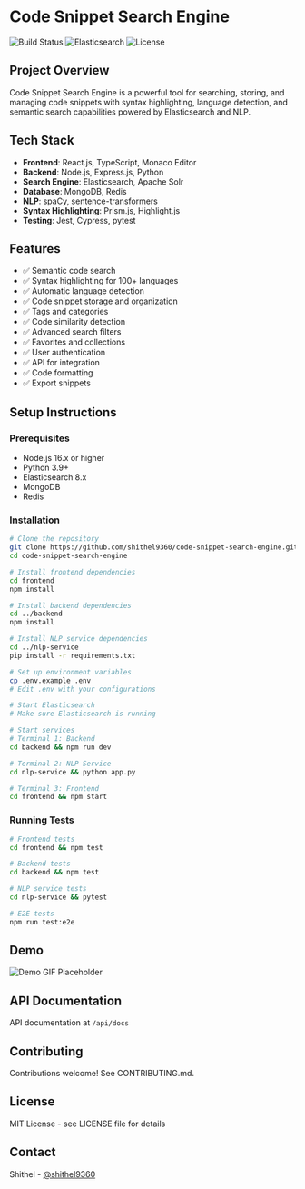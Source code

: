 # Code Snippet Search Engine

![Build Status](https://img.shields.io/badge/build-passing-brightgreen)
![Elasticsearch](https://img.shields.io/badge/elasticsearch-8.x-005571)
![License](https://img.shields.io/badge/license-MIT-green)

## Project Overview
Code Snippet Search Engine is a powerful tool for searching, storing, and managing code snippets with syntax highlighting, language detection, and semantic search capabilities powered by Elasticsearch and NLP.

## Tech Stack
- **Frontend**: React.js, TypeScript, Monaco Editor
- **Backend**: Node.js, Express.js, Python
- **Search Engine**: Elasticsearch, Apache Solr
- **Database**: MongoDB, Redis
- **NLP**: spaCy, sentence-transformers
- **Syntax Highlighting**: Prism.js, Highlight.js
- **Testing**: Jest, Cypress, pytest

## Features
- ✅ Semantic code search
- ✅ Syntax highlighting for 100+ languages
- ✅ Automatic language detection
- ✅ Code snippet storage and organization
- ✅ Tags and categories
- ✅ Code similarity detection
- ✅ Advanced search filters
- ✅ Favorites and collections
- ✅ User authentication
- ✅ API for integration
- ✅ Code formatting
- ✅ Export snippets

## Setup Instructions

### Prerequisites
- Node.js 16.x or higher
- Python 3.9+
- Elasticsearch 8.x
- MongoDB
- Redis

### Installation

```bash
# Clone the repository
git clone https://github.com/shithel9360/code-snippet-search-engine.git
cd code-snippet-search-engine

# Install frontend dependencies
cd frontend
npm install

# Install backend dependencies
cd ../backend
npm install

# Install NLP service dependencies
cd ../nlp-service
pip install -r requirements.txt

# Set up environment variables
cp .env.example .env
# Edit .env with your configurations

# Start Elasticsearch
# Make sure Elasticsearch is running

# Start services
# Terminal 1: Backend
cd backend && npm run dev

# Terminal 2: NLP Service
cd nlp-service && python app.py

# Terminal 3: Frontend
cd frontend && npm start
```

### Running Tests

```bash
# Frontend tests
cd frontend && npm test

# Backend tests
cd backend && npm test

# NLP service tests
cd nlp-service && pytest

# E2E tests
npm run test:e2e
```

## Demo

![Demo GIF Placeholder](https://via.placeholder.com/800x400.png?text=Code+Search+Demo)

## API Documentation

API documentation at `/api/docs`

## Contributing

Contributions welcome! See CONTRIBUTING.md.

## License

MIT License - see LICENSE file for details

## Contact

Shithel - [@shithel9360](https://github.com/shithel9360)
